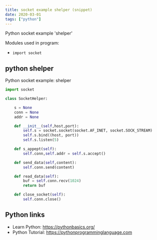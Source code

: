 ```yaml
---
title: socket example shelper (snippet)
date: 2020-03-01
tags: ["python"]
---
```

Python socket example 'shelper'


Modules used in program: 
* `import socket`

## python shelper

Python socket example: shelper

```python
import socket

class SocketHelper:

	s = None
	conn = None
	addr = None

	def __init__(self,host,port):
		self.s = socket.socket(socket.AF_INET, socket.SOCK_STREAM)
		self.s.bind((host, port))
		self.s.listen(5)

	def s_appept(self):
		self.conn,self.addr = self.s.accept()

	def send_data(self,content):
		self.conn.send(content)

	def read_data(self):
		buf = self.conn.recv(1024)
		return buf

	def close_socket(self):
		self.conn.close()


```

## Python links

- Learn Python: https://pythonbasics.org/
- Python Tutorial: https://pythonprogramminglanguage.com

